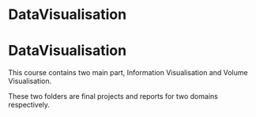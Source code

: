 # DataVisualisation
# DataVisualisation

This course contains two main part, Information Visualisation and Volume Visualisation.

These two folders are final projects and reports for two domains respectively.
